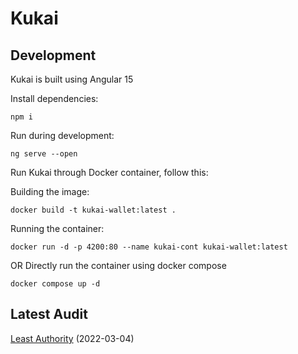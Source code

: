 # Kukai

## Development
Kukai is built using Angular 15

Install dependencies:

`npm i`

Run during development:

`ng serve --open`

Run Kukai through Docker container, follow this: 

Building the image:

`docker build -t kukai-wallet:latest .`

Running the container:

`docker run -d -p 4200:80 --name kukai-cont kukai-wallet:latest`

OR
Directly run the container using docker compose

`docker compose up -d`


## Latest Audit
[Least Authority](audit/Least%20Authority%20-%20Tezos%20Foundation%20Kukai%20Wallet%20Final%20Audit%20Report.pdf) (2022-03-04)
